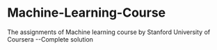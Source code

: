 # Machine-Learning-Course
The assignments of Machine learning course by Stanford University of Coursera --Complete solution
